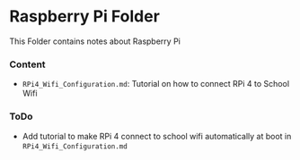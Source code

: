 # Raspberry Pi Folder

This Folder contains notes about Raspberry Pi

### Content

- `RPi4_Wifi_Configuration.md`: Tutorial on how to connect RPi 4 to School Wifi

### ToDo

- Add tutorial to make RPi 4 connect to school wifi automatically at boot in `RPi4_Wifi_Configuration.md`
